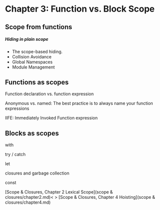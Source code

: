 # Chapter 3: Function vs. Block Scope

## Scope from functions

##### Hiding in plain scope

* The scope-based hiding.
* Collision Avoidance
* Global Namespaces
* Module Management

## Functions as scopes

Function declaration vs. function expression

Anonymous vs. named: The best practice is to always name your function expressions

IIFE: Immediately Invoked Function expression

## Blocks as scopes

with

try / catch

let

closures and garbage collection

const

[Scope & Closures, Chapter 2 Lexical Scope](scope & closures/chapter2.md)< >
[Scope & Closures, Chapter 4 Hoisting](scope & closures/chapter4.md)
